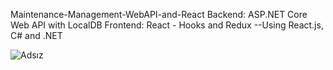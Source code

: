 Maintenance-Management-WebAPI-and-React
Backend: ASP.NET Core Web API with LocalDB    Frontend: React - Hooks and Redux   --Using React.js, C# and .NET


![Adsız](https://github.com/mervebalcii/Maintenance-Management-WebAPI-and-React/assets/77460192/a948e4a9-9f76-4864-8109-fe85c91e459d)



